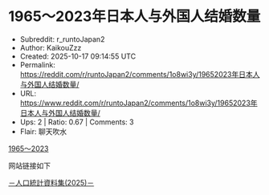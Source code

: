 # 1965～2023年日本人与外国人结婚数量

- Subreddit: r_runtoJapan2
- Author: KaikouZzz
- Created: 2025-10-17 09:14:55 UTC
- Permalink: https://reddit.com/r/runtoJapan2/comments/1o8wi3y/19652023年日本人与外国人结婚数量/
- URL: https://www.reddit.com/r/runtoJapan2/comments/1o8wi3y/19652023年日本人与外国人结婚数量/
- Ups: 2 | Ratio: 0.67 | Comments: 3
- Flair: 聊天吹水


[1965～2023](https://preview.redd.it/xfbbri3f2nvf1.png?width=1145&format=png&auto=webp&s=6d176f390451d3e56c40b8644f0f0420cf419f1f)

网站链接如下

[－人口統計資料集(2025)－](https://www.ipss.go.jp/syoushika/tohkei/Popular/P_Detail2025.asp?fname=T06-17.htm)

